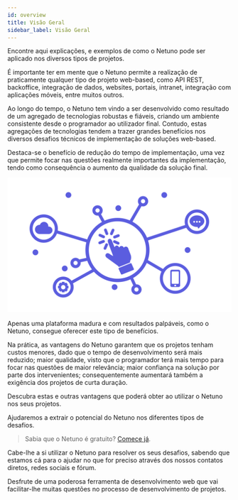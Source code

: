 ```yaml
---
id: overview
title: Visão Geral
sidebar_label: Visão Geral
---
```


Encontre aqui explicações, e exemplos de como o Netuno pode ser aplicado nos diversos tipos de projetos.

É importante ter em mente que o Netuno permite a realização de praticamente qualquer tipo de projeto web-based, como API REST, backoffice, integração de dados, websites, portais, intranet, integração com aplicações móveis, entre muitos outros.

Ao longo do tempo, o Netuno tem vindo a ser desenvolvido como resultado de um agregado de tecnologias robustas e fiáveis, criando um ambiente consistente desde o programador ao utilizador final.
Contudo, estas agregações de tecnologias tendem a trazer grandes benefícios nos diversos desafios técnicos de implementação de soluções web-based.

Destaca-se o benefício de redução do tempo de implementação, uma vez que permite focar nas questões realmente importantes da implementação, tendo como consequência o aumento da qualidade da solução final.

![Netuno & Soluções Web](/docs/assets/business/overview.svg "Netuno & Soluções Web.")

Apenas uma plataforma madura e com resultados palpáveis, como o Netuno, consegue oferecer este tipo de benefícios.

Na prática, as vantagens do Netuno garantem que os projetos tenham custos menores, dado que o tempo de desenvolvimento será mais reduzido; maior qualidade, visto que o programador terá mais tempo para focar nas questões de maior relevância; maior confiança na solução por parte dos intervenientes; consequentemente aumentará também a exigência dos projetos de curta duração.

Descubra estas e outras vantagens que poderá obter ao utilizar o Netuno nos seus projetos.

Ajudaremos a extrair o potencial do Netuno nos diferentes tipos de desafios.

> Sabia que o Netuno é gratuito? [Comece já](../installation).

Cabe-lhe a si utilizar o Netuno para resolver os seus desafios, sabendo que estamos cá para o ajudar no que for preciso através dos nossos contatos diretos, redes sociais e fórum.

Desfrute de uma poderosa ferramenta de desenvolvimento web que vai facilitar-lhe muitas questões no processo de desenvolvimento de projetos.
